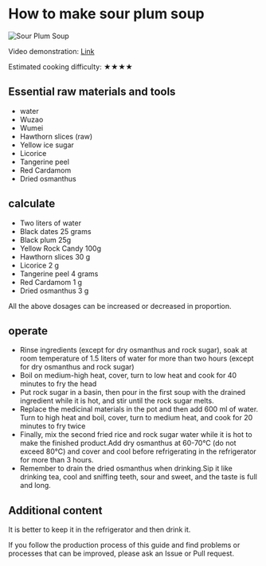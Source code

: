# How to make sour plum soup

![Sour Plum Soup](./imges/sour_plum_soup.jpg)

Video demonstration: [Link](https://www.bilibili.com/video/BV1164y1F7hv/)

Estimated cooking difficulty: ★★★★

## Essential raw materials and tools

- water
- Wuzao
- Wumei
- Hawthorn slices (raw)
- Yellow ice sugar
- Licorice
- Tangerine peel
- Red Cardamom
- Dried osmanthus

## calculate

- Two liters of water
- Black dates 25 grams
- Black plum 25g
- Yellow Rock Candy 100g
- Hawthorn slices 30 g
- Licorice 2 g
- Tangerine peel 4 grams
- Red Cardamom 1 g
- Dried osmanthus 3 g

All the above dosages can be increased or decreased in proportion.

## operate

- Rinse ingredients (except for dry osmanthus and rock sugar), soak at room temperature of 1.5 liters of water for more than two hours (except for dry osmanthus and rock sugar)
- Boil on medium-high heat, cover, turn to low heat and cook for 40 minutes to fry the head
- Put rock sugar in a basin, then pour in the first soup with the drained ingredient while it is hot, and stir until the rock sugar melts.
- Replace the medicinal materials in the pot and then add 600 ml of water. Turn to high heat and boil, cover, turn to medium heat, and cook for 20 minutes to fry twice
- Finally, mix the second fried rice and rock sugar water while it is hot to make the finished product.Add dry osmanthus at 60-70℃ (do not exceed 80℃) and cover and cool before refrigerating in the refrigerator for more than 3 hours.
- Remember to drain the dried osmanthus when drinking.Sip it like drinking tea, cool and sniffing teeth, sour and sweet, and the taste is full and long.

## Additional content

It is better to keep it in the refrigerator and then drink it.

If you follow the production process of this guide and find problems or processes that can be improved, please ask an Issue or Pull request.